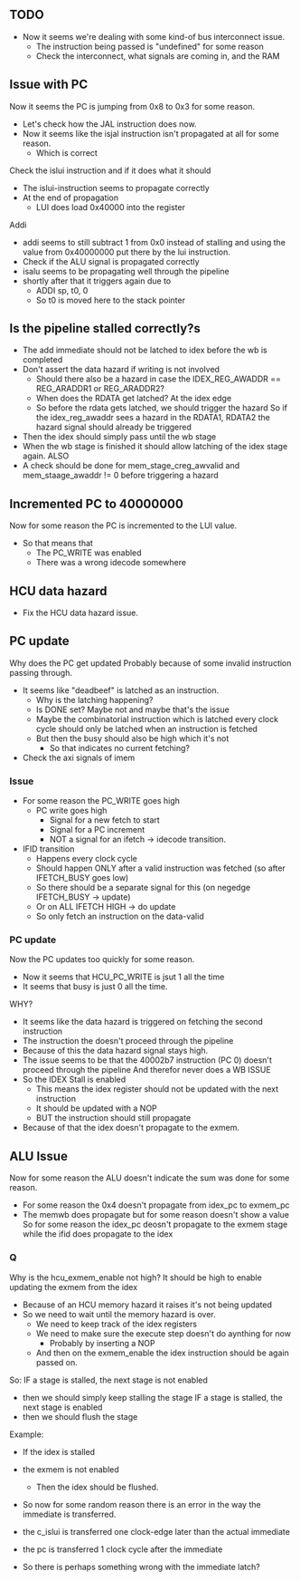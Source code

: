 ## TODO
- Now it seems we're dealing with some kind-of bus interconnect issue.
	- The instruction being passed is "undefined" for some reason
	- Check the interconnect, what signals are coming in, and the RAM

## Issue with PC
Now it seems the PC is jumping from 0x8 to 0x3 for some reason.
- Let's check how the JAL instruction does now.
- Now it seems like the isjal instruction isn't propagated at all for some reason.
	- Which is correct

Check the islui instruction and if it does what it should
 - The islui-instruction seems to propagate correctly
 - At the end of propagation
	- LUI does load 0x40000 into the register

Addi
- addi seems to still subtract 1 from 0x0 instead of stalling and using the value from 0x40000000 put there by the lui instruction.
- Check if the ALU signal is propagated correctly
- isalu seems to be propagating well through the pipeline
- shortly after that it triggers again due to
	- ADDI sp, t0, 0
	- So t0 is moved here to the stack pointer
## Is the pipeline stalled correctly?s
- The add immediate should not be latched to idex before the wb is completed
- Don't assert the data hazard if writing is not involved
	- Should there also be a hazard in case the IDEX_REG_AWADDR == REG_ARADDR1 or REG_ARADDR2?
	- When does the RDATA get latched? At the idex edge
	- So before the rdata gets latched, we should trigger the hazard
So if the idex_reg_awaddr sees a hazard in the RDATA1, RDATA2 the hazard signal should already be triggered
- Then the idex should simply pass until the wb stage
- When the wb stage is finished it should allow latching of the idex stage again.
ALSO
- A check should be done for mem_stage_creg_awvalid and mem_staage_awaddr != 0 before triggering a hazard

## Incremented PC to 40000000
Now for some reason the PC is incremented to the LUI value.
- So that means that 
	- The PC_WRITE was enabled 
	- There was a wrong idecode somewhere

## HCU data hazard
- Fix the HCU data hazard issue.

## PC update
Why does the PC get updated
Probably because of some invalid instruction passing through.
- It seems like "deadbeef" is latched as an instruction.
	- Why is the latching happening? 
	- Is DONE set? Maybe not and maybe that's the issue
	- Maybe the combinatorial instruction which is latched every clock cycle should only be latched when an instruction is fetched
	- But then the busy should also be high which it's not
		- So that indicates no current fetching?
- Check the axi signals of imem

### Issue
- For some reason the PC_WRITE goes high
	- PC write goes high 
		- Signal for a new fetch to start
		- Signal for a PC increment
		- NOT a signal for an ifetch -> idecode transition.
- IFID transition
	- Happens every clock cycle
	- Should happen ONLY after a valid instruction was fetched (so after IFETCH_BUSY goes low)
	- So there should be a separate signal for this (on negedge IFETCH_BUSY -> update)
	- Or on ALL IFETCH HIGH -> do update
	- So only fetch an instruction on the data-valid

### PC update
Now the PC updates too quickly for some reason.
- Now it seems that HCU_PC_WRITE is jsut 1 all the time
- It seems that busy is just 0 all the time.

WHY?
- It seems like the data hazard is triggered on fetching the second instruction
- The instruction the doesn't proceed through the pipeline
- Because of this the data hazard signal stays high.
- The issue seems to be that the 40002b7 instruction (PC 0) doesn't proceed through the pipeline
	And therefor never does a WB
ISSUE
- So the IDEX Stall is enabled
	- This means the idex register should not be updated with the next instruction
	- It should be updated with a NOP
	- BUT the instruction should still propagate
- Because of that the idex doesn't propagate to the exmem.



## ALU Issue
Now for some reason the ALU doesn't indicate the sum was done for some reason.
- For some reason the 0x4 doesn't propagate from idex_pc to exmem_pc
- The memwb does propagate but for some reason doesn't show a value
So for some reason the idex_pc deosn't propagate to the exmem stage while the ifid does propagate to the idex

### Q
Why is the hcu_exmem_enable not high? It should be high to enable updating the exmem from the idex

- Because of an HCU memory hazard it raises it's not being updated
- So we need to wait until the memory hazard is over.
	- We need to keep track of the idex registers
	- We need to make sure the execute step doesn't do aynthing for now
		- Probably by inserting a NOP
	- And then on the exmem_enable the idex instruction should be again passed on.

So:
IF a stage is stalled, the next stage is not enabled
- then we should simply keep stalling the stage
IF a stage is stalled, the next stage is enabled
- then we should flush the stage

Example:
- If the idex is stalled
- the exmem is not enabled
	- Then the idex should be flushed.

- So now for some random reason there is an error in the way the immediate is transferred.
- the c_islui is transferred one clock-edge later than the actual immediate
- the pc is transferred 1 clock cycle after the immediate
- So there is perhaps something wrong with the immediate latch?